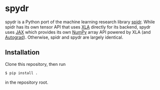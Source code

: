 # spydr

spydr is a Python port of the machine learning research library [spidr](https://github.com/joelberkeley/spidr). While spidr has its own tensor API that uses [XLA](https://www.tensorflow.org/xla) directly for its backend, spydr uses [JAX](https://github.com/google/jax) which provides its own [NumPy](https://numpy.org/) array API powered by XLA (and [Autograd](https://github.com/hips/autograd)). Otherwise, spidr and spydr are largely identical.

## Installation

Clone this repository, then run
```bash
$ pip install .
```
in the repository root.
